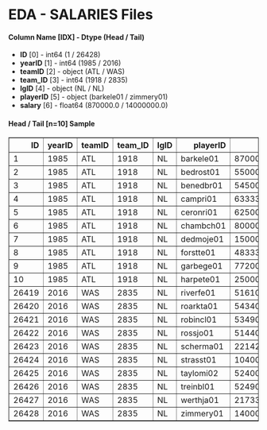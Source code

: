 # EDA - SALARIES Files 

#### Column Name [IDX] -  Dtype (Head / Tail) 
- **ID** [0] - int64 (1 / 26428) 
- **yearID** [1] - int64 (1985 / 2016) 
- **teamID** [2] - object (ATL / WAS) 
- **team_ID** [3] - int64 (1918 / 2835) 
- **lgID** [4] - object (NL / NL) 
- **playerID** [5] - object (barkele01 / zimmery01) 
- **salary** [6] - float64 (870000.0 / 14000000.0) 



#### Head / Tail [n=10] Sample 

<table border="1" class="dataframe">
  <thead>
    <tr style="text-align: right;">
      <th>ID</th>
      <th>yearID</th>
      <th>teamID</th>
      <th>team_ID</th>
      <th>lgID</th>
      <th>playerID</th>
      <th>salary</th>
    </tr>
  </thead>
  <tbody>
    <tr>
      <td>1</td>
      <td>1985</td>
      <td>ATL</td>
      <td>1918</td>
      <td>NL</td>
      <td>barkele01</td>
      <td>870000.0</td>
    </tr>
    <tr>
      <td>2</td>
      <td>1985</td>
      <td>ATL</td>
      <td>1918</td>
      <td>NL</td>
      <td>bedrost01</td>
      <td>550000.0</td>
    </tr>
    <tr>
      <td>3</td>
      <td>1985</td>
      <td>ATL</td>
      <td>1918</td>
      <td>NL</td>
      <td>benedbr01</td>
      <td>545000.0</td>
    </tr>
    <tr>
      <td>4</td>
      <td>1985</td>
      <td>ATL</td>
      <td>1918</td>
      <td>NL</td>
      <td>campri01</td>
      <td>633333.0</td>
    </tr>
    <tr>
      <td>5</td>
      <td>1985</td>
      <td>ATL</td>
      <td>1918</td>
      <td>NL</td>
      <td>ceronri01</td>
      <td>625000.0</td>
    </tr>
    <tr>
      <td>6</td>
      <td>1985</td>
      <td>ATL</td>
      <td>1918</td>
      <td>NL</td>
      <td>chambch01</td>
      <td>800000.0</td>
    </tr>
    <tr>
      <td>7</td>
      <td>1985</td>
      <td>ATL</td>
      <td>1918</td>
      <td>NL</td>
      <td>dedmoje01</td>
      <td>150000.0</td>
    </tr>
    <tr>
      <td>8</td>
      <td>1985</td>
      <td>ATL</td>
      <td>1918</td>
      <td>NL</td>
      <td>forstte01</td>
      <td>483333.0</td>
    </tr>
    <tr>
      <td>9</td>
      <td>1985</td>
      <td>ATL</td>
      <td>1918</td>
      <td>NL</td>
      <td>garbege01</td>
      <td>772000.0</td>
    </tr>
    <tr>
      <td>10</td>
      <td>1985</td>
      <td>ATL</td>
      <td>1918</td>
      <td>NL</td>
      <td>harpete01</td>
      <td>250000.0</td>
    </tr>
    <tr>
      <td>26419</td>
      <td>2016</td>
      <td>WAS</td>
      <td>2835</td>
      <td>NL</td>
      <td>riverfe01</td>
      <td>516100.0</td>
    </tr>
    <tr>
      <td>26420</td>
      <td>2016</td>
      <td>WAS</td>
      <td>2835</td>
      <td>NL</td>
      <td>roarkta01</td>
      <td>543400.0</td>
    </tr>
    <tr>
      <td>26421</td>
      <td>2016</td>
      <td>WAS</td>
      <td>2835</td>
      <td>NL</td>
      <td>robincl01</td>
      <td>534900.0</td>
    </tr>
    <tr>
      <td>26422</td>
      <td>2016</td>
      <td>WAS</td>
      <td>2835</td>
      <td>NL</td>
      <td>rossjo01</td>
      <td>514400.0</td>
    </tr>
    <tr>
      <td>26423</td>
      <td>2016</td>
      <td>WAS</td>
      <td>2835</td>
      <td>NL</td>
      <td>scherma01</td>
      <td>22142857.0</td>
    </tr>
    <tr>
      <td>26424</td>
      <td>2016</td>
      <td>WAS</td>
      <td>2835</td>
      <td>NL</td>
      <td>strasst01</td>
      <td>10400000.0</td>
    </tr>
    <tr>
      <td>26425</td>
      <td>2016</td>
      <td>WAS</td>
      <td>2835</td>
      <td>NL</td>
      <td>taylomi02</td>
      <td>524000.0</td>
    </tr>
    <tr>
      <td>26426</td>
      <td>2016</td>
      <td>WAS</td>
      <td>2835</td>
      <td>NL</td>
      <td>treinbl01</td>
      <td>524900.0</td>
    </tr>
    <tr>
      <td>26427</td>
      <td>2016</td>
      <td>WAS</td>
      <td>2835</td>
      <td>NL</td>
      <td>werthja01</td>
      <td>21733615.0</td>
    </tr>
    <tr>
      <td>26428</td>
      <td>2016</td>
      <td>WAS</td>
      <td>2835</td>
      <td>NL</td>
      <td>zimmery01</td>
      <td>14000000.0</td>
    </tr>
  </tbody>
</table>